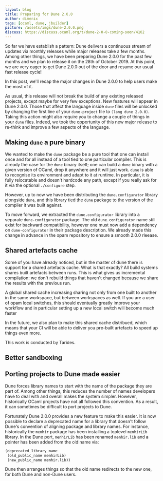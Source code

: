 ```yaml
---
layout: blog
title: Preparing for Dune 2.0.0
author: dimenix
tags: [ocaml, dune, jbuilder]
picture: /assets/imgs/dune-2.0.0.png
discuss: https://discuss.ocaml.org/t/dune-2-0-0-coming-soon/4102
---
```


So far we have establish a pattern: Dune delivers a continuous stream
of updates via monthly releases while major releases take a few
months. Among other things, we have been preparing Dune 2.0.0 for the
past few months and we plan to release it on the 28th of
October 2019. At this point, we are very eager to get Dune 2.0.0 out
of the door and resume our usual fast release cycle!

In this post, we'll recap the major changes in Dune 2.0.0 to help
users make the most of it.

As usual, this release will not break the build of any existing
released projects, except maybe for very few exceptions. New features
will appear in Dune 2.0.0. Those that affect the language inside
`dune` files will be unlocked by changing the first line of your
`dune-project` file to `(lang dune 2.0.0)`. Taking this action might
also require you to change a couple of things in your `dune`
files. Indeed, we took the opportunity of this new major release to
re-think and improve a few aspects of the language.

Making `dune` a pure binary
---------------------------

We wanted to make the `dune` package be a pure tool that one can
install once and for all instead of a tool tied to one particular
compiler. This is already the case for the `dune` binary itself; one
can build a `dune` binary with a given version of OCaml, drop it
anywhere and it will just work. `dune` is able to recognise its
environment and adapt to it at runtime. In particular, it is fully
relocatable and doesn't hardcode any path, except if you really ask
for it via the optional `./configure` step.

However, up to now we have been distributing the `dune.configurator`
library alongside `dune`, and this library tied the `dune` package to
the version of the compiler it was built against.

To move forward, we extracted the `dune.configurator` library into a
separate `dune-configurator` package. The old `dune.configurator` name
still exist for backward compatibility, however one must now add a
dependency on `dune-configurator` in their package description. We
already made this change in advance in the opam repository to ensure a
smooth 2.0.0 rleease.

Shared artefacts cache
----------------------

Some of you have already noticed, but in the master of dune there is
support for a shared artefacts cache. What is that exactly? All build
systems shares built artefacts between runs. This is what gives us
incremental compilation: we don't rebuild things that haven't changed
because we share the results with the previous run.

A global shared cache increasing sharing not only from one built to
another in the same workspace, but between workspaces as well. If you
are a user of opam local switches, this should eventually greatly
improve your workflow and in particular setting up a new local switch
will become much faster

In the future, we also plan to make this shared cache distribued,
which means that your CI will be able to deliver you pre-built
artefacts to speed up things even more.

This work is conducted by Tarides.

Better sandboxing
-----------------



Porting projects to Dune made easier
------------------------------------

Dune forces library names to start with the name of the package they
are part of. Among other things, this reduces the number of names
developers have to deal with and overall makes the system simpler.
However, historically OCaml projects have not all followed this
convention. As a result, it can sometimes be difficult to port
projects to Dune.

Fortunately Dune 2.0.0 provides a new feature to make this easier. It
is now possible to declare a deprecated name for a library that
doesn't follow Dune's convention of aligning package and library
names. For instance, historically the `menhir` package has been
installing a toplevel `menhirLib` library. In the Dune port,
`menhirLib` has been renamed `menhir.lib` and a pointer has been added
from the old name via:

```scheme
(deprecated_library_name
 (old_public_name menhirLib)
 (new_public_name menhir.lib))
```

Dune then arranges things so that the old name redirects to the new
one, for both Dune and non-Dune users.

